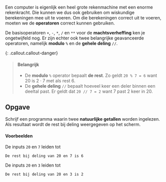 Een computer is eigenlijk een heel grote rekenmachine met een enorme rekenkracht. Die kunnen we dus ook gebruiken om wiskundige berekeningen mee uit te voeren. Om die berekeningen correct uit te voeren, moeten we de **operatoren** correct kunnen gebruiken.

De basisoperatoren `+`, `-`, `*`, `/` en `**` voor de **machtsverheffing** ken je ongetwijfeld nog. Er zijn echter ook twee belangrijke geavanceerde operatoren, namelijk **modulo** `%` en de **gehele deling** `//`. 

{: .callout.callout-danger}
> #### Belangrijk
> - De **modulo** `%` operator bepaalt **de rest**. Zo geldt `20 % 7 = 6` want 20 is 2 · 7 met als rest 6.
> - De **gehele deling** `//` bepaalt hoeveel keer een deler binnen een deeltal past. 
>   Er geldt dat `20 // 7 = 2` want 7 past 2 keer in 20.

## Opgave
Schrijf een programma waarin twee **natuurlijke getallen** worden ingelezen. Als resultaat wordt de rest bij deling weergegeven op het scherm.

#### Voorbeelden

De inputs `20` en `7` leiden tot
```
De rest bij deling van 20 en 7 is 6
```

De inputs `20` en `3` leiden tot
```
De rest bij deling van 20 en 3 is 2
```